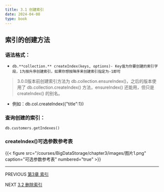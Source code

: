 ```yaml
---
title: 3.1 创建索引
date: 2024-04-08
type: book
---
```


## 索引的创建方法
### 语法格式：
- `db.**collection.** createIndex(keys, options)- Key值为你要创建的索引字段，1为按升序创建索引，如果你想按降序来创建索引指定为-1即可`


 >3.0.0版本前创建索引方法为 db.collection.ensureIndex()，之后的版本使用了 db.collection.createIndex() 方法，ensureIndex() 还能用，但只是 createIndex() 的别名。
 
 - 例如：db.col.createIndex({"title":1})
### 查询创建的索引：
`db.customers.getIndexes()`

### createIndex()可选参数参考表

{{< figure src="/courses/BigDataStorage/chapter3/images/图片1.png" caption="可选参数参考表" numbered="true" >}}


---
PREVIOUS
[第3章 索引](https://github.com/pipipanini/starter-hugo-academic/blob/main/content/courses/BigDataStorage/chapter3/_index.md "第3章 索引")

NEXT
[3.2 删除索引](https://github.com/pipipanini/starter-hugo-academic/blob/main/content/courses/BigDataStorage/chapter3/3.2.md "3.2 删除索引")
